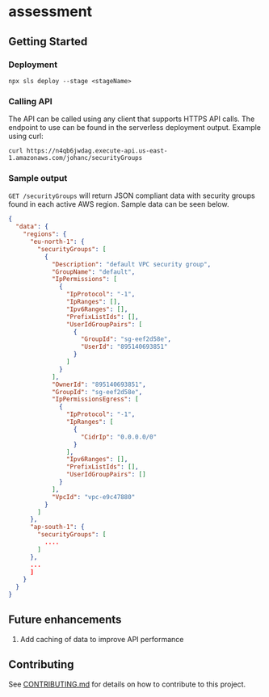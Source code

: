 # assessment

## Getting Started

### Deployment 

```
npx sls deploy --stage <stageName>
```

### Calling API
The API can be called using any client that supports HTTPS API calls.
The endpoint to use can be found in the serverless deployment output.
Example using curl:
```
curl https://n4qb6jwdag.execute-api.us-east-1.amazonaws.com/johanc/securityGroups
```

### Sample output
`GET /securityGroups` will return JSON compliant data with security groups found in each active AWS region. Sample data can be seen below.
```json
{
  "data": {
    "regions": {
      "eu-north-1": {
        "securityGroups": [
          {
            "Description": "default VPC security group",
            "GroupName": "default",
            "IpPermissions": [
              {
                "IpProtocol": "-1",
                "IpRanges": [],
                "Ipv6Ranges": [],
                "PrefixListIds": [],
                "UserIdGroupPairs": [
                  {
                    "GroupId": "sg-eef2d58e",
                    "UserId": "895140693851"
                  }
                ]
              }
            ],
            "OwnerId": "895140693851",
            "GroupId": "sg-eef2d58e",
            "IpPermissionsEgress": [
              {
                "IpProtocol": "-1",
                "IpRanges": [
                  {
                    "CidrIp": "0.0.0.0/0"
                  }
                ],
                "Ipv6Ranges": [],
                "PrefixListIds": [],
                "UserIdGroupPairs": []
              }
            ],
            "VpcId": "vpc-e9c47880"
          }
        ]
      },
      "ap-south-1": {
        "securityGroups": [
          ....
        ]
      },
      ...
      ]
    }
  }
}
```

## Future enhancements
1. Add caching of data to improve API performance

## Contributing

See [CONTRIBUTING.md](CONTRIBUTING.md) for details on how to contribute to this project.